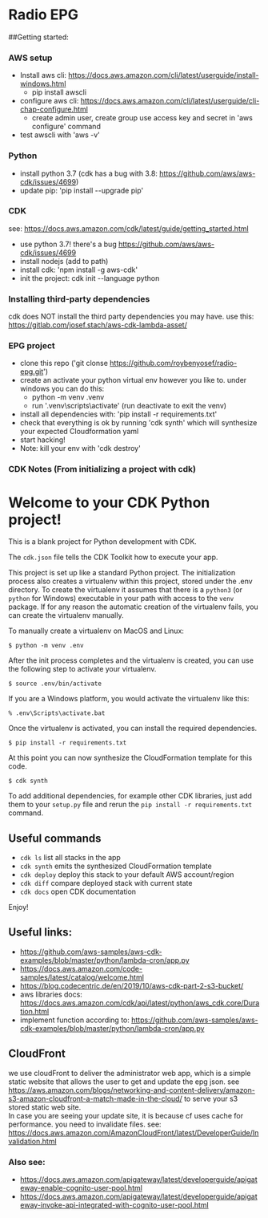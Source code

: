 # Radio EPG

##Getting started:

### AWS setup
* Install aws cli: https://docs.aws.amazon.com/cli/latest/userguide/install-windows.html
  * pip install awscli
* configure aws cli: https://docs.aws.amazon.com/cli/latest/userguide/cli-chap-configure.html
  * create admin user, create group use access key and secret in 'aws configure' command
* test awscli with 'aws -v'

### Python
* install python 3.7 (cdk has a bug with 3.8: https://github.com/aws/aws-cdk/issues/4699)
* update pip: 'pip install --upgrade pip'

### CDK 
see: https://docs.aws.amazon.com/cdk/latest/guide/getting_started.html
* use python 3.7! there's a bug https://github.com/aws/aws-cdk/issues/4699
* install nodejs (add to path)
* install cdk: 'npm install -g aws-cdk'
* init the project: cdk init --language python

### Installing third-party dependencies
cdk does NOT install the third party dependencies you may have.
use this: https://gitlab.com/josef.stach/aws-cdk-lambda-asset/

### EPG project
* clone this repo ('git clonse https://github.com/roybenyosef/radio-epg.git')
* create an activate your python virtual env however you like to. under windows you can do this:
  * python -m venv .venv
  * run '.venv\scripts\activate' (run deactivate to exit the venv)
* install all dependencies with: 'pip install -r requirements.txt'
* check that everything is ok by running 'cdk synth' which will synthesize your expected Cloudformation yaml
* start hacking!
* Note: kill your env with 'cdk destroy'

### CDK Notes (From initializing a project with cdk)

# Welcome to your CDK Python project!

This is a blank project for Python development with CDK.

The `cdk.json` file tells the CDK Toolkit how to execute your app.

This project is set up like a standard Python project.  The initialization
process also creates a virtualenv within this project, stored under the .env
directory.  To create the virtualenv it assumes that there is a `python3`
(or `python` for Windows) executable in your path with access to the `venv`
package. If for any reason the automatic creation of the virtualenv fails,
you can create the virtualenv manually.

To manually create a virtualenv on MacOS and Linux:

```
$ python -m venv .env
```

After the init process completes and the virtualenv is created, you can use the following
step to activate your virtualenv.

```
$ source .env/bin/activate
```

If you are a Windows platform, you would activate the virtualenv like this:

```
% .env\Scripts\activate.bat
```

Once the virtualenv is activated, you can install the required dependencies.

```
$ pip install -r requirements.txt
```

At this point you can now synthesize the CloudFormation template for this code.

```
$ cdk synth
```

To add additional dependencies, for example other CDK libraries, just add
them to your `setup.py` file and rerun the `pip install -r requirements.txt`
command.

## Useful commands

 * `cdk ls`          list all stacks in the app
 * `cdk synth`       emits the synthesized CloudFormation template
 * `cdk deploy`      deploy this stack to your default AWS account/region
 * `cdk diff`        compare deployed stack with current state
 * `cdk docs`        open CDK documentation

Enjoy!


## Useful links:
* https://github.com/aws-samples/aws-cdk-examples/blob/master/python/lambda-cron/app.py
* https://docs.aws.amazon.com/code-samples/latest/catalog/welcome.html
* https://blog.codecentric.de/en/2019/10/aws-cdk-part-2-s3-bucket/
* aws libraries docs: https://docs.aws.amazon.com/cdk/api/latest/python/aws_cdk.core/Duration.html
* implement function according to: https://github.com/aws-samples/aws-cdk-examples/blob/master/python/lambda-cron/app.py

## CloudFront
we use cloudFront to deliver the administrator web app, which is a simple static website that allows the user to get and update the epg json. 
see https://aws.amazon.com/blogs/networking-and-content-delivery/amazon-s3-amazon-cloudfront-a-match-made-in-the-cloud/
to serve your s3 stored static web site.<BR>
In case you are seeing your update site, it is because cf uses cache for performance. you need to invalidate files.
see: https://docs.aws.amazon.com/AmazonCloudFront/latest/DeveloperGuide/Invalidation.html

### Also see:
* https://docs.aws.amazon.com/apigateway/latest/developerguide/apigateway-enable-cognito-user-pool.html
* https://docs.aws.amazon.com/apigateway/latest/developerguide/apigateway-invoke-api-integrated-with-cognito-user-pool.html
